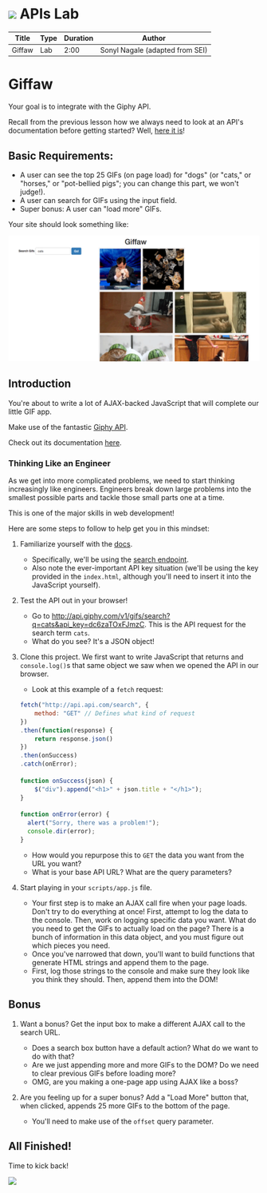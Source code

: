 # ![](https://ga-dash.s3.amazonaws.com/production/assets/logo-9f88ae6c9c3871690e33280fcf557f33.png) APIs Lab

| Title | Type | Duration | Author |
| -- | -- | -- | -- |
| Giffaw | Lab | 2:00 | Sonyl Nagale (adapted from SEI) |


# Giffaw

Your goal is to integrate with the Giphy API.

Recall from the previous lesson how we always need to look at an API's documentation before getting started? Well, [here it is](https://developers.giphy.com/docs/)!

## Basic Requirements:

* A user can see the top 25 GIFs (on page load) for "dogs" (or "cats," or "horses," or "pot-bellied pigs"; you can change this part, we won't judge!).
* A user can search for GIFs using the input field.
* Super bonus: A user can "load more" GIFs.

Your site should look something like:

![desktop layout](./images/2ffadf60-ef78-11e5-95c5-55b8aefe68d6.png)

## Introduction

You're about to write a lot of AJAX-backed JavaScript that will complete our little GIF app.

Make use of the fantastic [Giphy API](http://api.giphy.com/).

Check out its documentation [here](https://developers.giphy.com/docs/).

### Thinking Like an Engineer

As we get into more complicated problems, we need to start thinking increasingly like engineers. Engineers break down large problems into the smallest possible parts and tackle those small parts one at a time.

This is one of the major skills in web development!

Here are some steps to follow to help get you in this mindset:

1. Familiarize yourself with the [docs](https://github.com/Giphy/GiphyAPI).
	- Specifically, we'll be using the [search endpoint](https://github.com/Giphy/GiphyAPI#search-endpoint).
	- Also note the ever-important API key situation (we'll be using the key provided in the `index.html`, although you'll need to insert it into the JavaScript yourself).

1. Test the API out in your browser!
	- Go to http://api.giphy.com/v1/gifs/search?q=cats&api_key=dc6zaTOxFJmzC. This is the API request for the search term `cats`.
	- What do you see? It's a JSON object!

1. Clone this project. We first want to write JavaScript that returns and `console.log()`s that same object we saw when we opened the API in our browser.
	- Look at this example of a `fetch` request:
	
	```js
	fetch("http://api.api.com/search", {
		method: "GET" // Defines what kind of request
	})
	.then(function(response) {
		return response.json()
	})
	.then(onSuccess)
	.catch(onError);

	function onSuccess(json) {
		$("div").append("<h1>" + json.title + "</h1>");
	}

	function onError(error) {
	  alert("Sorry, there was a problem!");
	  console.dir(error);
	}
	```

	- How would you repurpose this to `GET` the data you want from the URL you want?
	- What is your base API URL? What are the query parameters?

1. Start playing in your `scripts/app.js` file.
	- Your first step is to make an AJAX call fire when your page loads. Don't try to do everything at once! First, attempt to log the data to the console. Then, work on logging specific data you want. What do you need to get the GIFs to actually load on the page? There is a bunch of information in this data object, and you must figure out which pieces you need.
	- Once you've narrowed that down, you'll want to build functions that generate HTML strings and append them to the page.
	- First, log those strings to the console and make sure they look like you think they should. Then, append them into the DOM!

## Bonus

1. Want a bonus? Get the input box to make a different AJAX call to the search URL.
	- Does a search box button have a default action? What do we want to do with that?
	- Are we just appending more and more GIFs to the DOM? Do we need to clear previous GIFs before loading more?
	- OMG, are you making a one-page app using AJAX like a boss?

1. Are you feeling up for a super bonus? Add a "Load More" button that, when clicked, appends 25 more GIFs to the bottom of the page.
	- You'll need to make use of the `offset` query parameter.

## All Finished!

Time to kick back!

![](https://media.giphy.com/media/4Zo41lhzKt6iZ8xff9/giphy.gif)
